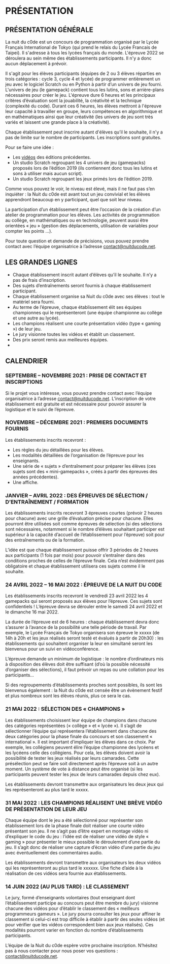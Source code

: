 # PRÉSENTATION

## PRÉSENTATION GÉNÉRALE
La nuit du c0de est un concours de programmation organisé par le Lycée Français International de Tokyo (qui prend le relais du Lycée Francais de Taipei). Il s'adresse à tous les lycées français du monde. L'épreuve 2022 se déroulera au sein même des établissements participants. Il n'y a donc aucun déplacement à prévoir.

Il s'agit pour les élèves participants (équipes de 2 ou 3 élèves réparties en trois catégories : cycle 3, cycle 4 et lycée) de programmer entièrement un jeu avec le logiciel Scratch ou en Python à partir d’un univers de jeu fourni. L'univers de jeu (le gamepack) contient tous les lutins, sons et arrière-plans nécessaires pour créer le jeu. L'épreuve dure 6 heures et les principaux critères d’évaluation sont la jouabilité, la créativité et la technique (complexité du code). Durant ces 6 heures, les élèves mettront à l'épreuve leur capacité à travailler en groupe, leurs compétences en algorithmique et en mathématiques ainsi que leur créativité (les univers de jeu sont très variés et laissent une grande place à la créativité).

Chaque établissement peut inscrire autant d'élèves qu’il le souhaite, il n'y a pas de limite sur le nombre de participants. Les inscriptions sont gratuites.

Pour se faire une idée :
* Les [vidéos](https://www.nuitducode.net/editions-en-video) des éditions précédentes.
* Un studio Scratch regroupant les 4 univers de jeu (gamepacks) proposés lors de l’édition 2019 (ils contiennent donc tous les lutins et sons à utiliser mais aucun script).
* Un studio Scratch regroupant les jeux primés lors de l’édition 2019.

Comme vous pouvez le voir, le niveau est élevé, mais il ne faut pas s’en inquiéter : la Nuit du c0de est avant tout un jeu convivial et les élèves apprendront beaucoup en y participant, quel que soit leur niveau.

La participation d’un établissement peut être l’occasion de la création d’un atelier de programmation pour les élèves. Les activités de programmation au collège, en mathématiques ou en technologie, peuvent aussi être orientées « jeu » (gestion des déplacements, utilisation de variables pour compter les points …).

Pour toute question et demande de précisions, vous pouvez prendre contact avec l’équipe organisatrice à l’adresse contact@nuitducode.net.

## LES GRANDES LIGNES
* Chaque établissement inscrit autant d’élèves qu’il le souhaite. Il n’y a pas de frais d’inscription.
* Des sujets d’entraînements seront fournis à chaque établissement participant.
* Chaque établissement organise sa Nuit du c0de avec ses élèves : tout le matériel sera fourni.
* Au terme de l’épreuve, chaque établissement élit ses équipes championnes qui le représenteront (une équipe championne au collège et une autre au lycée).
* Les champions réalisent une courte présentation vidéo (type « gaming ») de leur jeu.
* Le jury visionne toutes les vidéos et établit un classement.
* Des prix seront remis aux meilleures équipes.
* 
## CALENDRIER
### SEPTEMBRE – NOVEMBRE 2021 : PRISE DE CONTACT ET INSCRIPTIONS
Si le projet vous intéresse, vous pouvez prendre contact avec l’équipe organisatrice à l’adresse contact@nuitducode.net. L’inscription de votre établissement est gratuite et est nécessaire pour pouvoir assurer la logistique et le suivi de l’épreuve.

### NOVEMBRE – DÉCEMBRE 2021 : PREMIERS DOCUMENTS FOURNIS
Les établissements inscrits recevront :

* Les règles du jeu détaillées pour les élèves.
* Les modalités détaillées de l’organisation de l’épreuve pour les enseignants.
* Une série de « sujets » d’entraînement pour préparer les élèves (ces sujets sont des « mini-gamepacks », créés à partir des épreuves des années précédentes).
* Une affiche.

### JANVIER – AVRIL 2022 : DES ÉPREUVES DE SÉLECTION / D’ENTRAÎNEMENT / FORMATION
Les établissements inscrits recevront 3 épreuves courtes (prévoir 2 heures pour chacune) avec une grille d’évaluation précise pour chacune. Elles pourront être utilisées soit comme épreuves de sélection (si des sélections sont nécessaires, notamment si le nombre d’élèves souhaitant participer est supérieur à la capacité d’accueil de l’établissement pour l’épreuve) soit pour des entraînements ou de la formation.

L’idée est que chaque établissement puisse offrir 3 périodes de 2 heures aux participants (1 fois par mois) pour pouvoir s’entraîner dans des conditions proches de celles de l’épreuve finale. Cela n’est évidemment pas obligatoire et chaque établissement utilisera ces sujets comme il le souhaite.

### 24 AVRIL 2022 – 16 MAI 2022 : ÉPREUVE DE LA NUIT DU C0DE
Les établissements inscrits recevront le vendredi 23 avril 2022 les 4 gamepacks qui seront proposés aux élèves pour l’épreuve. Ces sujets sont confidentiels ! L’épreuve devra se dérouler entre le samedi 24 avril 2022 et le dimanche 16 mai 2022.

La durée de l’épreuve est de 6 heures : chaque établissement devra donc s’assurer à l’avance de la possibilité une telle période de travail. Par exemple, le Lycée Français de Tokyo organisera son épreuve le xxxxx (de 14h à 20h et les jeux réalisés seront testé et évalués à partir de 20h30) : les établissements qui souhaitent organiser la leur en simultané seront les bienvenus pour un suivi en vidéoconférence.

L’épreuve demande un minimum de logistique : le nombre d’ordinateurs mis à disposition des élèves doit être suffisant (d’où la possible nécessité d’organiser des sélections), il faut prévoir un repas ou une collation pour les participants…

Si des regroupements d’établissements proches sont possibles, ils sont les bienvenus également : la Nuit du c0de est censée être un évènement festif et plus nombreux sont les élèves réunis, plus ce sera le cas.

### 21 MAI 2022 : SÉLECTION DES « CHAMPIONS »
Les établissements choisissent leur équipe de champions dans chacune des catégories représentées (« collège » et « lycée »). Il s’agit de sélectionner l’équipe qui représentera l’établissement dans chacune des deux catégories pour la phase finale du concours et son classement « international ». Il est important d’impliquer les élèves dans ce choix. Par exemple, les collégiens peuvent élire l’équipe championne des lycéens et les lycéens celle des collégiens. Pour cela, les élèves doivent avoir la possibilité de tester les jeux réalisés par leurs camarades. Cette présélection peut se faire soit directement après l’épreuve soit à un autre moment. Un système de vote à distance peut être organisé (si les participants peuvent tester les jeux de leurs camarades depuis chez eux).

Les établissements devront transmettre aux organisateurs les deux jeux qui les représenteront au plus tard le xxxxx.

### 31 MAI 2022 : LES CHAMPIONS RÉALISENT UNE BRÈVE VIDÉO DE PRÉSENTATION DE LEUR JEU
Chaque équipe dont le jeu a été sélectionné pour représenter son établissement lors de la phase finale doit réaliser une courte vidéo présentant son jeu. Il ne s’agit pas d’être expert en montage vidéo ni d’expliquer le code du jeu : l’idée est de réaliser une vidéo de style « gaming » pour présenter le mieux possible le déroulement d’une partie du jeu. Il s’agit donc de réaliser une capture d’écran vidéo d’une partie du jeu avec éventuellement des commentaires audio.

Les établissements devront transmettre aux organisateurs les deux vidéos qui les représenteront au plus tard le xxxxxx. Une fiche d’aide à la réalisation de ces vidéos sera fournie aux établissements.

### 14 JUIN 2022 (AU PLUS TARD) : LE CLASSEMENT
Le jury, formé d’enseignants volontaires (tout enseignant dont l’établissement participe au concours peut être membre du jury) visionne chacune des vidéos pour d’établir le classement des « meilleurs programmeurs gameurs ». Le jury pourra consulter les jeux pour affiner le classement si celui-ci est trop difficile à établir à partir des seules vidéos (et pour vérifier que les vidéos correspondent bien aux jeux réalisés). Ces modalités pourront varier en fonction du nombre d’établissements participants.

L’équipe de la Nuit du c0de espère votre prochaine inscription. N’hésitez pas à nous contacter pour nous poser vos questions : contact@nuitducode.net.
